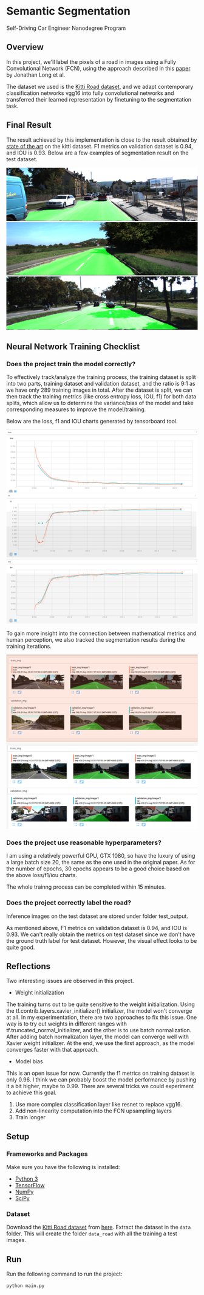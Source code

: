 # Semantic Segmentation  

Self-Driving Car Engineer Nanodegree Program  

## Overview   
In this project, we'll label the pixels of a road in images using a Fully Convolutional Network (FCN), using the approach described in this [paper](https://people.eecs.berkeley.edu/~jonlong/long_shelhamer_fcn.pdf) by Jonathan Long et al.   

The dataset we used is the [Kitti Road dataset](http://www.cvlibs.net/datasets/kitti/eval_road.php), and we adapt contemporary classification networks vgg16 into fully convolutional networks and transferred their learned representation by finetuning to the segmentation task.  



## Final Result  

The result achieved by this implementation is close to the result obtained by [state of the art](http://www.cvlibs.net/datasets/kitti/eval_road_detail.php?result=a26bd8f871c445ebaaec19289ec4825aff66b82b) on the kitti dataset. F1 metrics on validation dataset is 0.94, and IOU is 0.93. Below are a few examples of segmentation result on the test dataset.  

![uu_000027.png](./test_output/uu_000027.png)
![um_000045.png](./test_output/um_000045.png)
![umm_000025.png](./test_output/umm_000025.png)


## Neural Network Training Checklist

### Does the project train the model correctly?  

To effectively track/analyze the training process, the training dataset is split into two parts, training dataset and validation dataset, and the ratio is 9:1 as we have only 289 training images in total. After the dataset is split, we can then track the training metrics (like cross entropy loss, IOU, f1) for both data splits, which allow us to determine the variance/bias of the model and take corresponding measures to improve the model/training.  

Below are the loss, f1 and IOU charts generated by tensorboard tool.  

![loss.png](./tracking/loss.png)
![f1.png](./tracking/f1.png)
![iou.png](./tracking/iou.png)

To gain more insight into the connection between mathematical metrics and human perception, we also tracked the segmentation results during the training iterations.  

![train_eval_imgs_1.png](./tracking/train_eval_imgs_1.png)
![train_eval_imgs.png](./tracking/train_eval_imgs.png)

### Does the project use reasonable hyperparameters?  

I am using a relatively powerful GPU, GTX 1080, so have the luxury of using a large batch size 20, the same as the one used in the original paper. As for the number of epochs, 30 epochs appears to be a good choice based on the above loss/f1/iou charts.  

The whole trainng process can be completed within 15 minutes.  

### Does the project correctly label the road?  

Inference images on the test dataset are stored under folder test_output.  

As mentioned above, F1 metrics on validation dataset is 0.94, and IOU is 0.93. We can't really obtain the metrics on test dataset since we don't have the ground truth label for test dataset. However, the visual effect looks to be quite good.  



## Reflections  

Two interesting issues are observed in this project.  

* Weight initialization  

The training turns out to be quite sensitive to the weight initialization. Using the tf.contrib.layers.xavier_initializer() initializer, the model won't converge at all. In my experimentation, there are two approaches to fix this issue. One way is to try out weights in different ranges with tf.truncated_normal_initializer, and the other is to use batch normalization. After adding batch normalization layer, the model can converge well with Xavier weight initializer. At the end, we use the first approach, as the model converges faster with that approach.  


* Model bias  

This is an open issue for now. Currently the f1 metrics on training dataset is only 0.96. I think we can probably boost the model performance by pushing it a bit higher, maybe to 0.99. There are several tricks we could experiment to achieve this goal.  
1. Use more complex classification layer like resnet to replace vgg16.    
2. Add non-linearity computation into the FCN upsampling layers  
3. Train longer  




## Setup
### Frameworks and Packages
Make sure you have the following is installed:
 - [Python 3](https://www.python.org/)
 - [TensorFlow](https://www.tensorflow.org/)
 - [NumPy](http://www.numpy.org/)
 - [SciPy](https://www.scipy.org/)
 
### Dataset
Download the [Kitti Road dataset](http://www.cvlibs.net/datasets/kitti/eval_road.php) from [here](http://www.cvlibs.net/download.php?file=data_road.zip).  Extract the dataset in the `data` folder.  This will create the folder `data_road` with all the training a test images.


## Run
Run the following command to run the project:
```
python main.py
```
